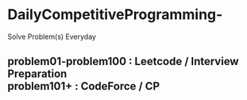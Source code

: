 # DailyCompetitiveProgramming-
Solve Problem(s) Everyday

<h2>
  <b>
    problem01-problem100 : Leetcode / Interview Preparation </br>
    problem101+ : CodeForce / <strong>CP</strong>
  </b>
</h2>
